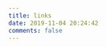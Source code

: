 ```yaml
---
title: links
date: 2019-11-04 20:24:42
comments: false
---
```

<script>
    window.location.href="https://lanlan2017.github.io/blog/tools/?backurl="+window.location.href;
</script>